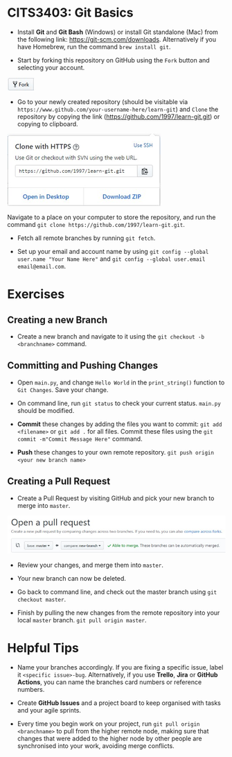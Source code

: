 # CITS3403: Git Basics

- Install <b>Git</b> and <b>Git Bash</b> (Windows) or install Git standalone (Mac) from the following link: https://git-scm.com/downloads. Alternatively if you have Homebrew, run the command `brew install git`.

- Start by forking this repository on GitHub using the `Fork` button and selecting your account.

<img src='src/fork.jpg'></img>

- Go to your newly created repository (should be visitable via `https://www.github.com/your-username-here/learn-git`) and `Clone` the repository by copying the link (https://github.com/1997/learn-git.git) or copying to clipboard.

<img src='src/clone.jpg'></img>

Navigate to a place on your computer to store the repository, and run the command `git clone https://github.com/1997/learn-git.git`.

- Fetch all remote branches by running `git fetch`.

- Set up your email and account name by using `git config --global user.name "Your Name Here"` and `git config --global user.email email@email.com`.

# Exercises

## Creating a new Branch

- Create a new branch and navigate to it using the `git checkout -b <branchname>` command.

## Committing and Pushing Changes

- Open `main.py`, and change `Hello World` in the `print_string()` function to `Git Changes`. Save your change.

- On command line, run `git status` to check your current status. `main.py` should be modified.

- <b>Commit</b> these changes by adding the files you want to commit: 
`git add <filename>` or `git add .` for all files. Commit these files using the `git commit -m"Commit Message Here"` command.

- <b>Push</b> these changes to your own remote repository.
`git push origin <your new branch name>`

## Creating a Pull Request

- Create a Pull Request by visiting GitHub and pick your new branch to merge into `master`.

<img src='src/pull-request.jpg'></img>

- Review your changes, and merge them into `master`.

- Your new branch can now be deleted. 

- Go back to command line, and check out the master branch using `git checkout master`.

- Finish by pulling the new changes from the remote repository into your local `master` branch. `git pull origin master`.

# Helpful Tips

- Name your branches accordingly. If you are fixing a specific issue, label it `<specific issue>-bug`. Alternatively, if you use <b>Trello</b>, <b>Jira</b> or <b>GitHub Actions</b>, you can name the branches card numbers or reference numbers.

- Create <b>GitHub Issues</b> and a project board to keep organised with tasks and your agile sprints.

- Every time you begin work on your project, run `git pull origin <branchname>` to pull from the higher remote node, making sure that changes that were added to the higher node by other people are synchronised into your work, avoiding merge conflicts.
